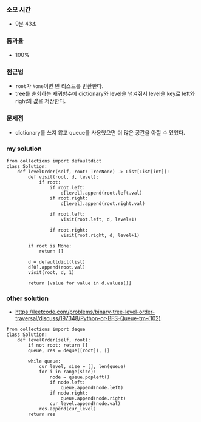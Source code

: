 ### 소모 시간
- 9분 43초

### 통과율
- 100%

### 접근법
- `root`가 `None`이면 빈 리스트를 반환한다.
- tree를 순회하는 재귀함수에 dictionary와 level을 넘겨줘서 level을 key로 left와 right의 값을 저장한다.

### 문제점
- dictionary를 쓰지 않고 queue를 사용했으면 더 많은 공간을 아낄 수 있었다.

### my solution
```
from collections import defaultdict
class Solution:
    def levelOrder(self, root: TreeNode) -> List[List[int]]:
        def visit(root, d, level):
            if root:
                if root.left:
                    d[level].append(root.left.val)
                if root.right:
                    d[level].append(root.right.val)
                
                if root.left:
                    visit(root.left, d, level+1)
                
                if root.right:
                    visit(root.right, d, level+1)
        
        if root is None:
            return []
        
        d = defaultdict(list)
        d[0].append(root.val)
        visit(root, d, 1)
        
        return [value for value in d.values()]
```

### other solution
- https://leetcode.com/problems/binary-tree-level-order-traversal/discuss/197348/Python-or-BFS-Queue-tm-(102)
```
from collections import deque
class Solution:
    def levelOrder(self, root):
        if not root: return []
        queue, res = deque([root]), []
        
        while queue:
            cur_level, size = [], len(queue)
            for i in range(size):
                node = queue.popleft()
                if node.left:
                    queue.append(node.left)
                if node.right:
                    queue.append(node.right)
                cur_level.append(node.val)
            res.append(cur_level)
        return res
```